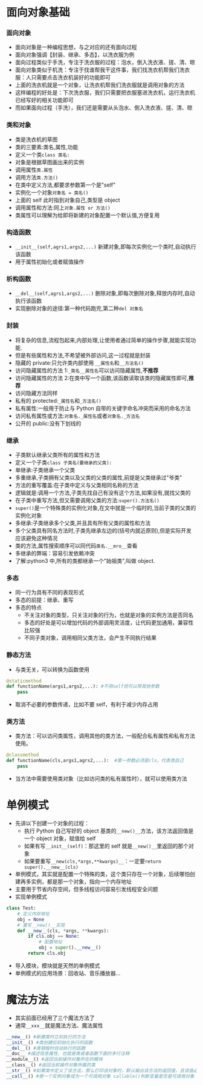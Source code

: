 # 面向对象基础

### 面向对象

- 面向对象是一种编程思想，与之对应的还有面向过程
- 面向对象强调【封装、继承、多态】，以洗衣服为例
- 面向过程类似于手洗，专注于洗衣服的过程：泡水，倒入洗衣液、搓、清、晾
- 面向对象类似于机洗：专注于找谁帮我干这件事，我们找洗衣机帮我们洗衣服：人只需要点击洗衣机装好的功能即可
- 上面的洗衣机就是一个对象，让洗衣机帮我们洗衣服就是调用对象的方法
- 这样编程的好处是：下次洗衣服，我们只需要把衣服塞进洗衣机，运行洗衣机已经写好的相关功能即可
- 而如果面向过程（手洗），我们还是需要从头泡水、倒入洗衣液、搓、清、晾

### 类和对象

- 类是洗衣机的草图
- 类的三要素:类名,属性,功能
- 定义一个类`class 类名:`
- 对象是根据草图画出来的实例
- 调用属性`类.属性`
- 调用方法`类.方法()`
- 在类中定义方法,都要求参数第一个是"self"
- 实例化一个对象`对象名 = 类名()`
- 上面的 self 此时指到对象自己,类型是 object
- 调用属性和方法:同上`对象.属性 or 方法()`
- 类属性可以理解为给即将新建的对象配置一个默认值,方便复用

### 构造函数

- `__init__(self,agrs1,args2,...)` 新建对象,即每次实例化一个类时,自动执行该函数
- 用于属性初始化或者赋值操作

### 析构函数

- `__del__(self,agrs1,args2,...)` 删除对象,即每次删除对象,释放内存时,自动执行该函数
- 实现删除对象的途径:第一种代码跑完,第二种`del 对象名`

### 封装

- 将复杂的信息,流程包起来,内部处理,让使用者通过简单的操作步骤,就能实现功能.
- 但是有些属性和方法,不希望被外部访问,这一过程就是封装
- 隐藏的 private:只允许类内部使用 `__属性名`和`__方法名()`
- 访问隐藏属性的方法 1:`_类名__属性名`可以访问隐藏属性,**不推荐**
- 访问隐藏属性的方法 2:在类中写一个函数,该函数读取该类的隐藏属性即可,**推荐**
- 访问隐藏方法同样
- 私有的 protected:`_属性名`和`_方法名()`
- 私有属性:一般用于防止与 Python 自带的关键字命名冲突而采用的命名方法
- 访问私有属性或方法:`对象名._属性名`或者`对象名._方法名`
- 公开的 public:没有下划线的

### 继承

- 子类默认继承父类所有的属性和方法
- 定义一个子类`class 子类名(要继承的父类):`
- 单继承:子类继承一个父类
- 多重继承,子类拥有父类以及父类的父类的属性,前提是父类继承过"爷类"
- 方法的重写覆盖:在子类中定义与父类相同名称的方法
- 逻辑就是:调用一个方法,子类先找自己有没有这个方法,如果没有,就找父类的
- 在子类中重写方法,但又需要调用父类的方法:`super().方法名()`
- `super()`是一个特殊类的实例化对象,在文中就是一个临时的,当前子类的父类的实例化对象
- 多继承:子类继承多个父类,并且具有所有父类的属性和方法
- 多个父类具有同名方法时,子类先继承左边的(括号内就近原则),但是实际开发应该避免这种情况
- 类的方法,属性搜索顺序可以同代码`类名.__mro__`查看
- 多继承的弊端：容易引发依赖冲突
- 了解:python3 中,所有的类都继承一个"始祖类",叫做 object.

### 多态

- 同一行为具有不同的表现形式
- 多态的前提：继承、重写
- 多态的特点
  - 不关注对象的类型，只关注对象的行为，也就是对象的实例方法是否同名
  - 多态的好处是可以增加代码的外部调用灵活度，让代码更加通用，兼容性比较强
  - 不同子类对象，调用相同父类方法，会产生不同执行结果

### 静态方法

- 与类无关，可以转换为函数使用

```python
@staticmethod
def functionName(args1,args2,...): #不用self但可以带其他参数
    pass
```

- 取消不必要的参数传递，比如不要 self，有利于减少内存占用

### 类方法

- 类方法：可以访问类属性，调用其他的类方法，一般配合私有属性和私有方法使用。

```python
@classmethod
def functionName(cls,args1,agrs2,...):  #第一参数必须是cls。代表类自己
    pass
```

- 当方法中需要使用类对象（比如访问类的私有属性时），就可以使用类方法

# 单例模式

- 先讲以下创建一个对象的过程：
  - 执行 Python 自己写好的 object 基类的`__new()__`方法，该方法返回值是一个 object 对象，赋值给 self
  - 如果有写`__init__(self)`：那这里的 self 就是`__new()__`里返回的那个对象
  - 如果要重写`__new(cls,*args,**kwargs)__`：一定要`return super().__new__(cls)`
- 单例模式，其实就是配置一个特殊的类，这个类只存在一个对象，后续哪怕创建再多实例，都是那一个对象，指向一个内存地址
- 主要用于节省内存空间，但多线程访问容易引发线程安全问题
- 实现单例模式

```python
class Test:
    # 定义内存地址
    obj = None
    # 重写__new()__实现
    def __new__(cls, *args, **kwargs):
        if cls.obj == None:
            # 配置地址
            obj = super().__new__()
        return cls.obj
```

- 导入模块，模块就是天然的单例模式
- 单例模式的应用场景：回收站、音乐播放器...

# 魔法方法

- 其实前面已经用了三个魔法方法了
- 通常`__xxx__`就是魔法方法、魔法属性

```python
__new__() #新建类时立刻执行的方法
__init__() #类创建后初始化执行的函数
__del__() #类销毁时自动执行的函数
__doc__ #描述信息属性，也就是类或者函数下面的多行注释
__module__() #返回当前操作对象所在的模块
__class__() #返回当前操作对象所属的类
__str__() #如果类中定义了该方法，那么打印该对象时，默认输出该方法的返回值，且该值必须为一个字符串
__call__() #使一个实例对象成为一个可调用对象 callable()判断变量是否是可调用对象
```
